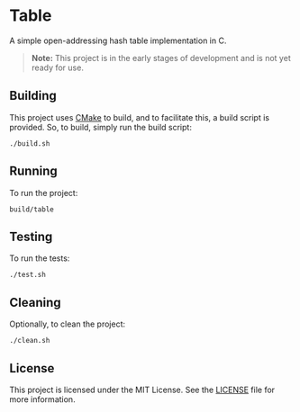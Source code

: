 
# Table

A simple open-addressing hash table implementation in C.

> **Note:** This project is in the early stages of development and is not yet ready for use.

## Building

This project uses [CMake](https://cmake.org) to build, and to facilitate this, a build script is provided. So, to build, simply run the build script:

```
./build.sh
```

## Running

To run the project:

```
build/table
```

## Testing

To run the tests:

```
./test.sh
```

## Cleaning

Optionally, to clean the project:

```
./clean.sh
```

## License

This project is licensed under the MIT License. See the [LICENSE](LICENSE) file for more information.
